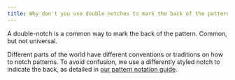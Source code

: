 ```yaml
---
title: Why don't you use double notches to mark the back of the pattern?
---
```


A double-notch is a common way to mark the back of the pattern. Common, but not universal.

Different parts of the world have different conventions or traditions on how to notch patterns. To avoid confusion, we use a differently styled notch to indicate the back, as detailed in [our pattern notation guide][1].

[1]: /docs/various/notation/
